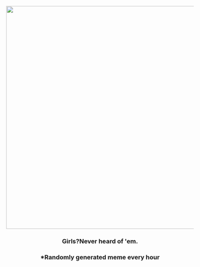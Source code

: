 <p align="center">
        <img src="https://i.redd.it/v9a3ci1fi5c91.jpg" width="600" height="600">
        </p>
        <h3 align="center">Girls?Never heard of 'em.</h3>
        <h3 align="center">*Randomly generated meme every hour</h3>
    